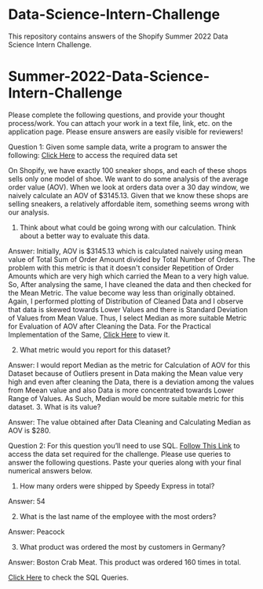 # Data-Science-Intern-Challenge
This repository contains answers of the Shopify Summer 2022 Data Science Intern Challenge.
# Summer-2022-Data-Science-Intern-Challenge

Please complete the following questions, and provide your thought process/work. You can attach your work in a text file, link, etc. on the application page. Please ensure answers are easily visible for reviewers!

Question 1: Given some sample data, write a program to answer the following: [Click Here](https://github.com/sumitr12/Data-Science-Intern-Challenge/blob/main/Data_Science_Intern_Challenge_DataSet.csv) to access the required data set

On Shopify, we have exactly 100 sneaker shops, and each of these shops sells only one model of shoe. We want to do some analysis of the average order value (AOV). When we look at orders data over a 30 day window, we naively calculate an AOV of $3145.13. Given that we know these shops are selling sneakers, a relatively affordable item, something seems wrong with our analysis. 

1. Think about what could be going wrong with our calculation. Think about a better way to evaluate this data. 

Answer:
Initially, AOV is $3145.13 which is calculated naively using mean value of Total Sum of Order Amount divided by Total Number of Orders. The problem with this metric is that it doesn't consider Repetition of Order Amounts which are very high which carried the Mean to a very high value.
So, After analysing the same, I have cleaned the data and then checked for the Mean Metric. The value become way less than originally obtained. 
Again, I performed plotting of Distribution of Cleaned Data and I observe that data is skewed towards Lower Values and there is Standard Deviation of Values from Mean Value.
Thus, I select Median as more suitable Metric for Evaluation of AOV after Cleaning the Data.
For the Practical Implementation of the Same, [Click Here](https://github.com/sumitr12/Data-Science-Intern-Challenge/blob/main/Data_Science_Intern_Challenge.ipynb) to view it.

2. What metric would you report for this dataset?

Answer:
I would report Median as the metric for Calculation of AOV for this Dataset because of Outliers present in Data making the Mean value very high and even after cleaning the Data, there is a deviation among the values from Meean value and also Data is more concentrated towards Lower Range of Values. As Such, Median would be more suitable metric for this dataset.
3. What is its value?

Answer:
The value obtained after Data Cleaning and Calculating Median as AOV is $280.

Question 2: For this question you’ll need to use SQL. [Follow This Link](https://www.w3schools.com/SQL/TRYSQL.ASP?FILENAME=TRYSQL_SELECT_ALL) to access the data set required for the challenge. Please use queries to answer the following questions. Paste your queries along with your final numerical answers below.

1. How many orders were shipped by Speedy Express in total? 

Answer: 54

2. What is the last name of the employee with the most orders?

Answer: Peacock

3. What product was ordered the most by customers in Germany?

Answer: Boston Crab Meat. This product was ordered 160 times in total.

[Click Here]() to check the SQL Queries.

